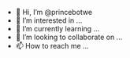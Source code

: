 - 👋 Hi, I’m @princebotwe
- 👀 I’m interested in ...
- 🌱 I’m currently learning ...
- 💞️ I’m looking to collaborate on ...
- 📫 How to reach me ...

<!---
princebotwe/princebotwe is a ✨ special ✨ repository because its `README.md` (this file) appears on your GitHub profile.
You can click the Preview link to take a look at your changes.
--->
